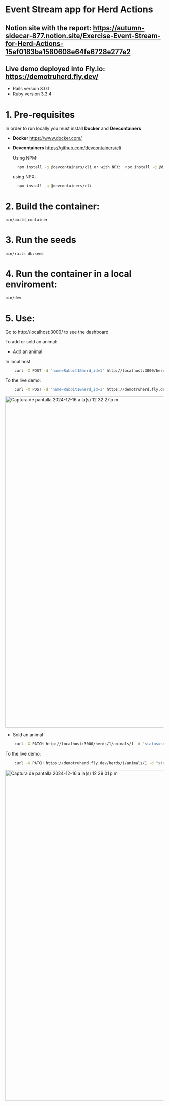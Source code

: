 # Event Stream app for Herd Actions

## Notion site with the report: https://autumn-sidecar-877.notion.site/Exercise-Event-Stream-for-Herd-Actions-15ef0183ba1580608e64fe6728e277e2

## Live demo deployed into Fly.io: https://demotruherd.fly.dev/


- Rails version 8.0.1 
- Ruby version 3.3.4


# 1. Pre-requisites
In order to run locally you must install **Docker** and **Devcontainers**
- **Docker** https://www.docker.com/
- **Devcontainers** https://github.com/devcontainers/cli 


    Using NPM:
    ```bash
      npm install -g @devcontainers/cli or with NPX:  npx install -g @devcontainers/cli 
    ```
    using NPX:
    ```bash
      npx install -g @devcontainers/cli 
    ```   

# 2. Build the container:


```bash
bin/build_container
```

# 3. Run the seeds

```bash
bin/rails db:seed
```


# 4. Run the container in a local enviroment:

```bash
bin/dev
```

# 5. Use:

Go to http://localhost:3000/ to see the dashboard 

To add or sold an animal:
 
 - Add an animal 

In local host 
```bash
    curl -X POST -d "name=Rabbit1&herd_id=1" http://localhost:3000/herds/1/animals
```

To the live demo:
```bash
    curl -X POST -d "name=Rabbit1&herd_id=1" https://demotruherd.fly.dev/herds/1/animals
```
<img width="1049" alt="Captura de pantalla 2024-12-16 a la(s) 12 32 27 p m" src="https://github.com/user-attachments/assets/feef728f-ca29-430e-a60a-2c4abf64b714" />


 - Sold an animal 

```bash
    curl -X PATCH http://localhost:3000/herds/1/animals/1 -d "status=sold"
```

To the live demo:
```bash
    curl -X PATCH https://demotruherd.fly.dev/herds/1/animals/1 -d "status=sold"
```


<img width="1049" alt="Captura de pantalla 2024-12-16 a la(s) 12 29 01 p m" src="https://github.com/user-attachments/assets/85389524-4dda-4b19-bf97-76f1918328f4" />
